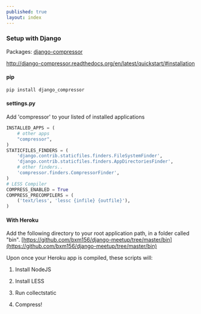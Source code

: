 ```yaml
---
published: true
layout: index
---
```


### Setup with Django
Packages: [django-compressor](http://django-compressor.readthedocs.org/en/latest/)

http://django-compressor.readthedocs.org/en/latest/quickstart/#installation
#### pip
```bash
pip install django_compressor
```

#### settings.py
Add 'compressor' to your listed of installed applications

```python
INSTALLED_APPS = (
    # other apps
    "compressor",
)
STATICFILES_FINDERS = (
    'django.contrib.staticfiles.finders.FileSystemFinder',
    'django.contrib.staticfiles.finders.AppDirectoriesFinder',
    # other finders..
    'compressor.finders.CompressorFinder',
)
# LESS Compiler
COMPRESS_ENABLED = True
COMPRESS_PRECOMPILERS = (
    ('text/less', 'lessc {infile} {outfile}'),
)
```


#### With Heroku
Add the following directory to your root application path, in a folder called "bin".
[https://github.com/bxm156/django-meetup/tree/master/bin](https://github.com/bxm156/django-meetup/tree/master/bin)

Upon once your Heroku app is compiled, these scripts will:


1. Install NodeJS

2. Install LESS

3. Run collectstatic

4. Compress!